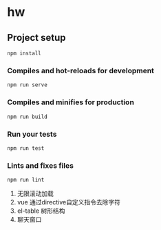 # hw

## Project setup
```
npm install
```

### Compiles and hot-reloads for development
```
npm run serve
```

### Compiles and minifies for production
```
npm run build
```

### Run your tests
```
npm run test
```

### Lints and fixes files
```
npm run lint
```

1. 无限滚动加载
2. vue 通过directive自定义指令去除字符
3. el-table 树形结构
4. 聊天窗口

